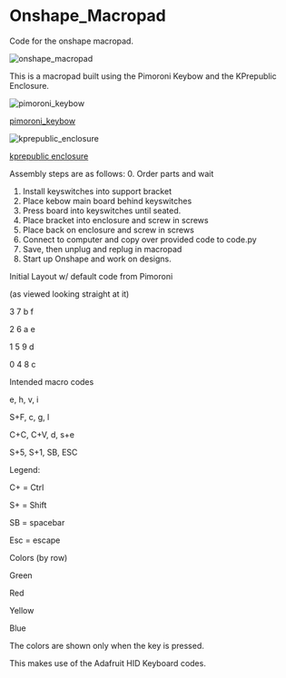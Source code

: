 # Onshape_Macropad
Code for the onshape macropad.


![onshape_macropad](https://github.com/conceptualhardware/Onshape_Macropad/blob/main/onshape_macropad.jpg)


This is a macropad built using the Pimoroni Keybow and the KPrepublic Enclosure.  


![pimoroni_keybow](https://cdn.shopify.com/s/files/1/0174/1800/products/keybow-2040-2_large.jpg?v=1618327651)

[pimoroni_keybow](https://shop.pimoroni.com/products/keybow-2040?variant=39328275300435)


![kprepublic_enclosure](https://cdn.shopify.com/s/files/1/2711/4238/products/JJ4x4case-11.jpg?v=1617001143)

[kprepublic enclosure](https://kprepublic.com/products/anodized-aluminium-cubic-case-for-jj4x4-jj4-custom-keyboard-acrylic-panels-stalinite-diffuser-can-support-rotary-brace-supporter)


Assembly steps are as follows:
0. Order parts and wait
1. Install keyswitches into support bracket
2. Place kebow main board behind keyswitches
3. Press board into keyswitches until seated.
4. Place bracket into enclosure and screw in screws
5. Place back on enclosure and screw in screws
6. Connect to computer and copy over provided code to code.py
7. Save, then unplug and replug in macropad
8. Start up Onshape and work on designs.


Initial Layout w/ default code from Pimoroni

(as viewed looking straight at it)

3
7
b
f

2
6
a
e

1
5
9
d

0
4
8
c


Intended macro codes

e,
h,
v,
i

S+F,
c,
g,
l

C+C,
C+V,
d,
s+e

S+5,
S+1,
SB,
ESC



Legend:

C+ = Ctrl

S+ = Shift

SB = spacebar

Esc = escape



Colors
(by row)

Green

Red

Yellow

Blue



The colors are shown only when the key is pressed.

This makes use of the Adafruit HID Keyboard codes.

